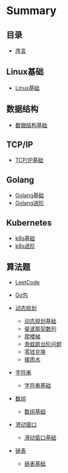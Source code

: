 # Summary

## 目录 <a id="introduction"></a>

- [序言](README.md)

## Linux基础 <a id="linux"></a>

- [Linux基础](linux/linux.md)

## 数据结构 <a id="data-structure"></a>

- [数据结构基础](data-structure/data-structure.md)

## TCP/IP <a id="tcpip"></a>

- [TCP/IP基础](tcpip/tcpip.md)

## Golang <a id="golang"></a>

- [Golang基础](golang/golang-basic.md)
- [Golang进阶](golang/golang-advanced.md)

## Kubernetes <a id="k8s"></a>

- [k8s基础](k8s/k8s-basic.md)
- [k8s进阶](k8s/k8s-advanced.md)

## 算法题 <a id="leetcode"></a>

- [LeetCode](leetcode/README.md)
- [Go包](leetcode/go.pkg.md)

- [动态规划]()
    - [动态规划基础](leetcode/动态规划/动态规划.md)
    - [斐波那契数列](leetcode/动态规划/斐波那契数列.md)
    - [爬楼梯](leetcode/动态规划/爬楼梯.md)
    - [青蛙跳台阶问题](leetcode/动态规划/青蛙跳台阶问题.md)
    - [零钱兑换](leetcode/动态规划/零钱兑换.md)
    - [接雨水](leetcode/动态规划/接雨水.md)
- [字符串]()
    - [字符串基础](leetcode/字符串/string.md)
- [数组]()
    - [数组基础](leetcode/数组/array.md)
- [滑动窗口]()
    - [滑动窗口基础](leetcode/滑动窗口/滑动窗口.md)
- [链表]()
    - [链表基础](leetcode/链表/link.md)
